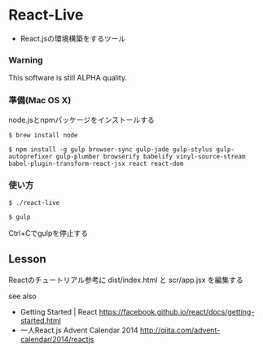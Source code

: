 # React-Live

- React.jsの環境構築をするツール



### Warning
This software is still ALPHA quality.

### 準備(Mac OS X)
node.jsとnpmパッケージをインストールする

```
$ brew install node

$ npm install -g gulp browser-sync gulp-jade gulp-stylus gulp-autoprefixer gulp-plumber browserify babelify vinyl-source-stream babel-plugin-transform-react-jsx react react-dom

```

### 使い方

```
$ ./react-live

$ gulp
```

Ctrl+Cでgulpを停止する

## Lesson
Reactのチュートリアル参考に
dist/index.html と scr/app.jsx を編集する

see also
- Getting Started | React https://facebook.github.io/react/docs/getting-started.html
- 一人React.js Advent Calendar 2014
http://qiita.com/advent-calendar/2014/reactjs
